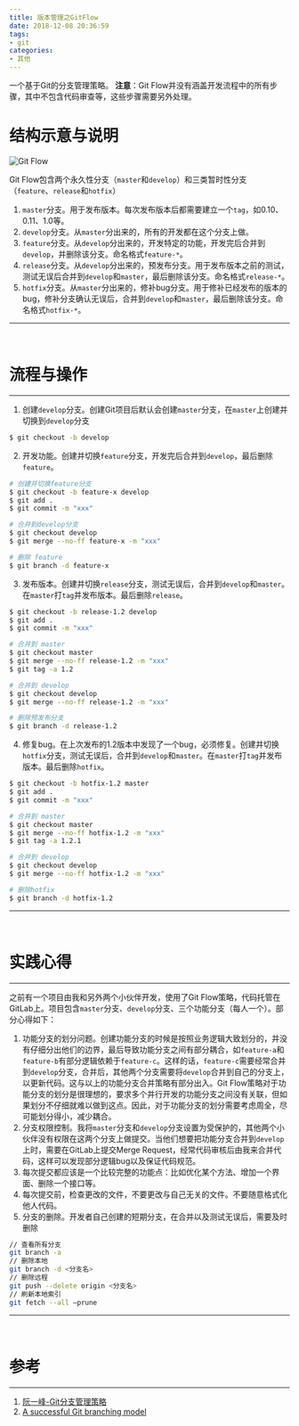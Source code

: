 ```yaml
---
title: 版本管理之GitFlow
date: 2018-12-08 20:36:59
tags:
- git
categories:
- 其他
---
```


一个基于Git的分支管理策略。
**注意**：Git Flow并没有涵盖开发流程中的所有步骤，其中不包含代码审查等，这些步骤需要另外处理。

<!-- more -->

# 结构示意与说明

![Git Flow](https://upload-images.jianshu.io/upload_images/2658578-c8ad6c20ec5ee6e8.png?imageMogr2/auto-orient/strip%7CimageView2/2/w/1240)

Git Flow包含两个永久性分支（`master`和`develop`）和三类暂时性分支（`feature`、`release`和`hotfix`）
1. `master`分支。用于发布版本。每次发布版本后都需要建立一个`tag`，如0.10、0.11、1.0等。
2. `develop`分支。从`master`分出来的，所有的开发都在这个分支上做。
3. `feature`分支。从`develop`分出来的，开发特定的功能，开发完后合并到`develop`，并删除该分支。命名格式`feature-*`。
4. `release`分支。从`develop`分出来的，预发布分支。用于发布版本之前的测试，测试无误后合并到`develop`和`master`，最后删除该分支。命名格式`release-*`。
5. `hotfix`分支。从`master`分出来的，修补bug分支。用于修补已经发布的版本的bug，修补分支确认无误后，合并到`develop`和`master`，最后删除该分支。命名格式`hotfix-*`。

---

<br>

# 流程与操作

- - -
1. 创建```develop```分支。创建Git项目后默认会创建```master```分支，在```master```上创建并切换到```develop```分支
```bash
$ git checkout -b develop
```

2. 开发功能。创建并切换```feature```分支，开发完后合并到```develop```，最后删除```feature```。
```bash
# 创建并切换feature分支
$ git checkout -b feature-x develop
$ git add .
$ git commit -m "xxx"

# 合并到develop分支
$ git checkout develop
$ git merge --no-ff feature-x -m "xxx"

# 删除 feature
$ git branch -d feature-x
```

3. 发布版本。创建并切换```release```分支，测试无误后，合并到```develop```和```master```。在```master```打```tag```并发布版本。最后删除```release```。
```bash
$ git checkout -b release-1.2 develop
$ git add .
$ git commit -m "xxx"

# 合并到 master
$ git checkout master
$ git merge --no-ff release-1.2 -m "xxx"
$ git tag -a 1.2

# 合并到 develop
$ git checkout develop
$ git merge --no-ff release-1.2 -m "xxx"

# 删除预发布分支
$ git branch -d release-1.2

```
4. 修复bug。在上次发布的1.2版本中发现了一个bug，必须修复。创建并切换```hotfix```分支，测试无误后，合并到```develop```和```master```。在```master```打```tag```并发布版本。最后删除```hotfix```。
```bash
$ git checkout -b hotfix-1.2 master
$ git add .
$ git commit -m "xxx"

# 合并到 master
$ git checkout master
$ git merge --no-ff hotfix-1.2 -m "xxx"
$ git tag -a 1.2.1

# 合并到 develop
$ git checkout develop
$ git merge --no-ff hotfix-1.2 -m "xxx"

# 删除hotfix
$ git branch -d hotfix-1.2
```

----

<br>

# 实践心得

- - -
之前有一个项目由我和另外两个小伙伴开发，使用了Git Flow策略，代码托管在GitLab上。项目包含```master```分支、```develop```分支、三个功能分支（每人一个）。部分心得如下：
1. 功能分支的划分问题。创建功能分支的时候是按照业务逻辑大致划分的，并没有仔细分出他们的边界，最后导致功能分支之间有部分耦合，如```feature-a```和```feature-b```有部分逻辑依赖于```feature-c```。这样的话，```feature-c```需要经常合并到```develop```分支，合并后，其他两个分支需要将```develop```合并到自己的分支上，以更新代码。这与以上的功能分支合并策略有部分出入。Git Flow策略对于功能分支的划分是很理想的，要求多个并行开发的功能分支之间没有关联，但如果划分不仔细就难以做到这点。因此，对于功能分支的划分需要考虑周全，尽可能划分得小，减少耦合。
2. 分支权限控制。我将```master```分支和```develop```分支设置为受保护的，其他两个小伙伴没有权限在这两个分支上做提交。当他们想要把功能分支合并到```develop```上时，需要在GitLab上提交Merge Request，经常代码审核后由我来合并代码，这样可以发现部分逻辑bug以及保证代码规范。
3. 每次提交都应该是一个比较完整的功能点：比如优化某个方法、增加一个界面、删除一个接口等。
4. 每次提交前，检查更改的文件，不要更改与自己无关的文件。不要随意格式化他人代码。 
5. 分支的删除。开发者自己创建的短期分支，在合并以及测试无误后，需要及时删除 

```bash
// 查看所有分支 
git branch -a 
// 删除本地
git branch -d <分支名> 
// 删除远程 
git push --delete origin <分支名> 
// 刷新本地索引 
git fetch --all —prune 
```

---

<br>

# 参考

- - -
1. [阮一峰-Git分支管理策略](http://www.ruanyifeng.com/blog/2012/07/git.html)
2. [A successful Git branching model](https://nvie.com/posts/a-successful-git-branching-model/)